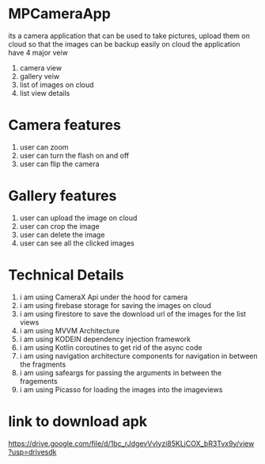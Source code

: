 # MPCameraApp

its a camera application that can be used to take pictures, upload them on cloud so that the images can be backup easily on cloud
the application have 4 major veiw
1. camera view
2. gallery veiw
3. list of images on cloud
4. list view details

# Camera features 

1. user can zoom
2. user can turn the flash on and off
3. user can flip the camera 

# Gallery features

1. user can upload the image on cloud
2. user can crop the image
3. user can delete the image
4. user can see all the clicked images 

# Technical Details

1. i am using CameraX Api under the hood for camera 
2. i am using firebase storage for saving the images on cloud 
3. i am using firestore to save the download url of the images for the list views
4. i am using MVVM Architecture 
5. i am using KODEIN dependency injection framework
6. i am using Kotlin coroutines to get rid of the async code
7. i am using navigation architecture components for navigation in between the fragments
8. i am using safeargs for passing the arguments in between the fragements
9. i am using Picasso for loading the images into the imageviews


# link to download apk

https://drive.google.com/file/d/1bc_rJdgevVvlyzi85KLjCOX_bR3Tvx9y/view?usp=drivesdk
